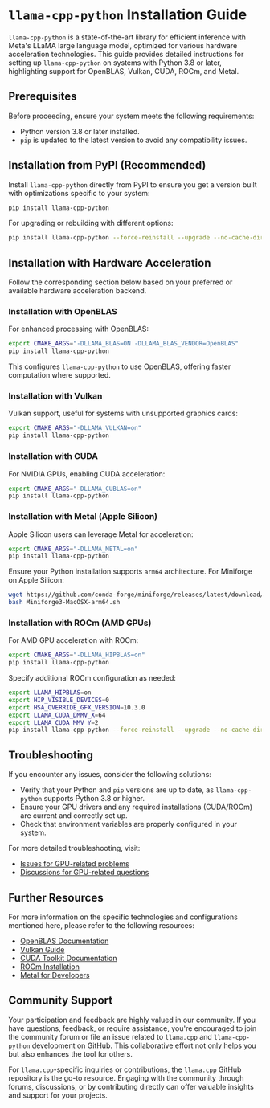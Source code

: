# `llama-cpp-python` Installation Guide

`llama-cpp-python` is a state-of-the-art library for efficient inference with Meta's LLaMA large language model, optimized for various hardware acceleration technologies. This guide provides detailed instructions for setting up `llama-cpp-python` on systems with Python 3.8 or later, highlighting support for OpenBLAS, Vulkan, CUDA, ROCm, and Metal.

## Prerequisites

Before proceeding, ensure your system meets the following requirements:
- Python version 3.8 or later installed.
- `pip` is updated to the latest version to avoid any compatibility issues.

## Installation from PyPI (Recommended)

Install `llama-cpp-python` directly from PyPI to ensure you get a version built with optimizations specific to your system:

```bash
pip install llama-cpp-python
```

For upgrading or rebuilding with different options:

```bash
pip install llama-cpp-python --force-reinstall --upgrade --no-cache-dir
```

## Installation with Hardware Acceleration

Follow the corresponding section below based on your preferred or available hardware acceleration backend.

### Installation with OpenBLAS

For enhanced processing with OpenBLAS:

```bash
export CMAKE_ARGS="-DLLAMA_BLAS=ON -DLLAMA_BLAS_VENDOR=OpenBLAS"
pip install llama-cpp-python
```

This configures `llama-cpp-python` to use OpenBLAS, offering faster computation where supported.

### Installation with Vulkan

Vulkan support, useful for systems with unsupported graphics cards:

```bash
export CMAKE_ARGS="-DLLAMA_VULKAN=on"
pip install llama-cpp-python
```

### Installation with CUDA

For NVIDIA GPUs, enabling CUDA acceleration:

```bash
export CMAKE_ARGS="-DLLAMA_CUBLAS=on"
pip install llama-cpp-python
```

### Installation with Metal (Apple Silicon)

Apple Silicon users can leverage Metal for acceleration:

```bash
export CMAKE_ARGS="-DLLAMA_METAL=on"
pip install llama-cpp-python
```

Ensure your Python installation supports `arm64` architecture. For Miniforge on Apple Silicon:

```bash
wget https://github.com/conda-forge/miniforge/releases/latest/download/Miniforge3-MacOSX-arm64.sh
bash Miniforge3-MacOSX-arm64.sh
```

### Installation with ROCm (AMD GPUs)

For AMD GPU acceleration with ROCm:

```bash
export CMAKE_ARGS="-DLLAMA_HIPBLAS=on"
pip install llama-cpp-python
```

Specify additional ROCm configuration as needed:

```bash
export LLAMA_HIPBLAS=on
export HIP_VISIBLE_DEVICES=0
export HSA_OVERRIDE_GFX_VERSION=10.3.0
export LLAMA_CUDA_DMMV_X=64
export LLAMA_CUDA_MMV_Y=2
pip install llama-cpp-python --force-reinstall --upgrade --no-cache-dir
```

## Troubleshooting

If you encounter any issues, consider the following solutions:
- Verify that your Python and `pip` versions are up to date, as `llama-cpp-python` supports Python 3.8 or higher.
- Ensure your GPU drivers and any required installations (CUDA/ROCm) are current and correctly set up.
- Check that environment variables are properly configured in your system.

For more detailed troubleshooting, visit:
- [Issues for GPU-related problems](https://github.com/abetlen/llama-cpp-python/issues?q=is%3Aissue+is%3Aopen+gpu)
- [Discussions for GPU-related questions](https://github.com/abetlen/llama-cpp-python/discussions?discussions_q=is%3Aopen+gpu)

## Further Resources

For more information on the specific technologies and configurations mentioned here, please refer to the following resources:
- [OpenBLAS Documentation](https://www.openblas.net/)
- [Vulkan Guide](https://vulkan.lunarg.com/)
- [CUDA Toolkit Documentation](https://developer.nvidia.com/cuda-toolkit)
- [ROCm Installation](https://rocmdocs.amd.com/en/latest/Installation_Guide/Installation-Guide.html)
- [Metal for Developers](https://developer.apple.com/metal/)

## Community Support

Your participation and feedback are highly valued in our community. If you have questions, feedback, or require assistance, you're encouraged to join the community forum or file an issue related to `llama.cpp` and `llama-cpp-python` development on GitHub. This collaborative effort not only helps you but also enhances the tool for others.

For `llama.cpp`-specific inquiries or contributions, the `llama.cpp` GitHub repository is the go-to resource. Engaging with the community through forums, discussions, or by contributing directly can offer valuable insights and support for your projects.
